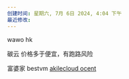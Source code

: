 ```yaml
---
创建时间: 星期六, 7月 6日 2024, 4:04 下午
最近修改: 
---
```

wawo hk

碳云  价格多于便宜，有跑路风险


富婆家 bestvm
[akilecloud ]( https://akile.io/shop/server?type=traffic&areaId=6&nodeId=47&planId=208&aff_code=46e65885-258e-48c1-a6cd-0bfb70755d25)
[ocent](https://ocent.net/shop/server?areaId=6) 